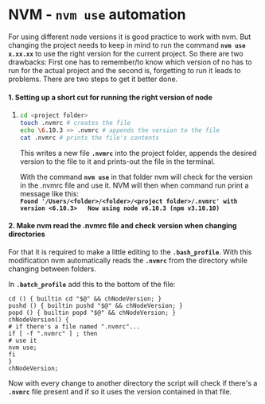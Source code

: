 # NVM - `nvm use` automation

For using different node versions it is good practice to work with nvm. But changing the project needs to keep in mind to run the command **`nvm use x.xx.xx`** to use the right version for the current project. So there are two drawbacks: First one has to remember/to know which version of no has to run for the actual project and the second is, forgetting to run it leads to problems. There are two steps to get it better done. 

#### 1. Setting up a short cut for running the right version of node

1. ```bash
   cd <project folder>
   touch .nvmrc # creates the file
   echo \6.10.3 >> .nvmrc # appends the version to the file
   cat .nvmrc # prints the file's contents
   ```

   This writes a new file **`.nvmrc`** into the project folder, appends the desired version to the file to it and prints-out the file in the terminal.  
  
   With the command **`nvm use`** in that folder nvm will check for the version in the .nvmrc file and use it. NVM will then when command run print a message like this:  
   **`Found '/Users/<folder>/<folder>/<project folder>/.nvmrc' with version <6.10.3>  
    Now using node v6.10.3 (npm v3.10.10)`**

#### 2. Make nvm read the .nvmrc file and check version when changing directories

For that it is required to make a little editing to the **`.bash_profile`**. With this modification nvm automatically reads the **`.nvmrc`** from the directory while changing between folders.

In **`.batch_profile`** add this to the bottom of the file:

```
cd () { builtin cd "$@" && chNodeVersion; }
pushd () { builtin pushd "$@" && chNodeVersion; }
popd () { builtin popd "$@" && chNodeVersion; }
chNodeVersion() {
# if there's a file named ".nvmrc"...
if [ -f ".nvmrc" ] ; then
# use it
nvm use;
fi
}
chNodeVersion;
```

Now with every change to another directory the script will check if there's a **`.nvmrc`** file present and if so it uses the version contained in that file.



